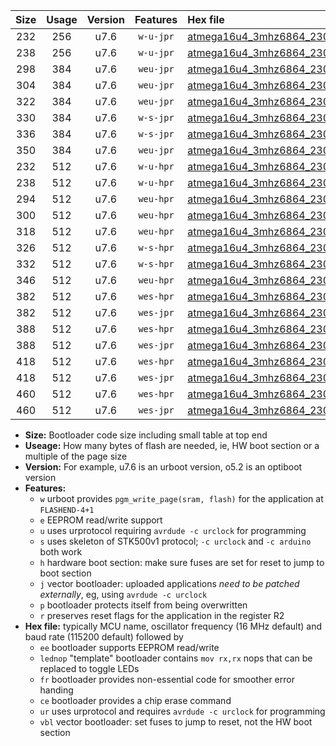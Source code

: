 |Size|Usage|Version|Features|Hex file|
|:-:|:-:|:-:|:-:|:--|
|232|256|u7.6|`w-u-jpr`|[atmega16u4_3mhz6864_230400bps_ur_vbl.hex](https://raw.githubusercontent.com/stefanrueger/urboot/main/atmega16u4_3mhz6864_230400bps_ur_vbl.hex)|
|238|256|u7.6|`w-u-jpr`|[atmega16u4_3mhz6864_230400bps_lednop_ur_vbl.hex](https://raw.githubusercontent.com/stefanrueger/urboot/main/atmega16u4_3mhz6864_230400bps_lednop_ur_vbl.hex)|
|298|384|u7.6|`weu-jpr`|[atmega16u4_3mhz6864_230400bps_ee_ur_vbl.hex](https://raw.githubusercontent.com/stefanrueger/urboot/main/atmega16u4_3mhz6864_230400bps_ee_ur_vbl.hex)|
|304|384|u7.6|`weu-jpr`|[atmega16u4_3mhz6864_230400bps_ee_lednop_ur_vbl.hex](https://raw.githubusercontent.com/stefanrueger/urboot/main/atmega16u4_3mhz6864_230400bps_ee_lednop_ur_vbl.hex)|
|322|384|u7.6|`weu-jpr`|[atmega16u4_3mhz6864_230400bps_ee_lednop_fr_ur_vbl.hex](https://raw.githubusercontent.com/stefanrueger/urboot/main/atmega16u4_3mhz6864_230400bps_ee_lednop_fr_ur_vbl.hex)|
|330|384|u7.6|`w-s-jpr`|[atmega16u4_3mhz6864_230400bps_vbl.hex](https://raw.githubusercontent.com/stefanrueger/urboot/main/atmega16u4_3mhz6864_230400bps_vbl.hex)|
|336|384|u7.6|`w-s-jpr`|[atmega16u4_3mhz6864_230400bps_lednop_vbl.hex](https://raw.githubusercontent.com/stefanrueger/urboot/main/atmega16u4_3mhz6864_230400bps_lednop_vbl.hex)|
|350|384|u7.6|`weu-jpr`|[atmega16u4_3mhz6864_230400bps_ee_lednop_fr_ce_ur_vbl.hex](https://raw.githubusercontent.com/stefanrueger/urboot/main/atmega16u4_3mhz6864_230400bps_ee_lednop_fr_ce_ur_vbl.hex)|
|232|512|u7.6|`w-u-hpr`|[atmega16u4_3mhz6864_230400bps_ur.hex](https://raw.githubusercontent.com/stefanrueger/urboot/main/atmega16u4_3mhz6864_230400bps_ur.hex)|
|238|512|u7.6|`w-u-hpr`|[atmega16u4_3mhz6864_230400bps_lednop_ur.hex](https://raw.githubusercontent.com/stefanrueger/urboot/main/atmega16u4_3mhz6864_230400bps_lednop_ur.hex)|
|294|512|u7.6|`weu-hpr`|[atmega16u4_3mhz6864_230400bps_ee_ur.hex](https://raw.githubusercontent.com/stefanrueger/urboot/main/atmega16u4_3mhz6864_230400bps_ee_ur.hex)|
|300|512|u7.6|`weu-hpr`|[atmega16u4_3mhz6864_230400bps_ee_lednop_ur.hex](https://raw.githubusercontent.com/stefanrueger/urboot/main/atmega16u4_3mhz6864_230400bps_ee_lednop_ur.hex)|
|318|512|u7.6|`weu-hpr`|[atmega16u4_3mhz6864_230400bps_ee_lednop_fr_ur.hex](https://raw.githubusercontent.com/stefanrueger/urboot/main/atmega16u4_3mhz6864_230400bps_ee_lednop_fr_ur.hex)|
|326|512|u7.6|`w-s-hpr`|[atmega16u4_3mhz6864_230400bps.hex](https://raw.githubusercontent.com/stefanrueger/urboot/main/atmega16u4_3mhz6864_230400bps.hex)|
|332|512|u7.6|`w-s-hpr`|[atmega16u4_3mhz6864_230400bps_lednop.hex](https://raw.githubusercontent.com/stefanrueger/urboot/main/atmega16u4_3mhz6864_230400bps_lednop.hex)|
|346|512|u7.6|`weu-hpr`|[atmega16u4_3mhz6864_230400bps_ee_lednop_fr_ce_ur.hex](https://raw.githubusercontent.com/stefanrueger/urboot/main/atmega16u4_3mhz6864_230400bps_ee_lednop_fr_ce_ur.hex)|
|382|512|u7.6|`wes-hpr`|[atmega16u4_3mhz6864_230400bps_ee.hex](https://raw.githubusercontent.com/stefanrueger/urboot/main/atmega16u4_3mhz6864_230400bps_ee.hex)|
|382|512|u7.6|`wes-jpr`|[atmega16u4_3mhz6864_230400bps_ee_vbl.hex](https://raw.githubusercontent.com/stefanrueger/urboot/main/atmega16u4_3mhz6864_230400bps_ee_vbl.hex)|
|388|512|u7.6|`wes-hpr`|[atmega16u4_3mhz6864_230400bps_ee_lednop.hex](https://raw.githubusercontent.com/stefanrueger/urboot/main/atmega16u4_3mhz6864_230400bps_ee_lednop.hex)|
|388|512|u7.6|`wes-jpr`|[atmega16u4_3mhz6864_230400bps_ee_lednop_vbl.hex](https://raw.githubusercontent.com/stefanrueger/urboot/main/atmega16u4_3mhz6864_230400bps_ee_lednop_vbl.hex)|
|418|512|u7.6|`wes-hpr`|[atmega16u4_3mhz6864_230400bps_ee_lednop_fr.hex](https://raw.githubusercontent.com/stefanrueger/urboot/main/atmega16u4_3mhz6864_230400bps_ee_lednop_fr.hex)|
|418|512|u7.6|`wes-jpr`|[atmega16u4_3mhz6864_230400bps_ee_lednop_fr_vbl.hex](https://raw.githubusercontent.com/stefanrueger/urboot/main/atmega16u4_3mhz6864_230400bps_ee_lednop_fr_vbl.hex)|
|460|512|u7.6|`wes-hpr`|[atmega16u4_3mhz6864_230400bps_ee_lednop_fr_ce.hex](https://raw.githubusercontent.com/stefanrueger/urboot/main/atmega16u4_3mhz6864_230400bps_ee_lednop_fr_ce.hex)|
|460|512|u7.6|`wes-jpr`|[atmega16u4_3mhz6864_230400bps_ee_lednop_fr_ce_vbl.hex](https://raw.githubusercontent.com/stefanrueger/urboot/main/atmega16u4_3mhz6864_230400bps_ee_lednop_fr_ce_vbl.hex)|

- **Size:** Bootloader code size including small table at top end
- **Useage:** How many bytes of flash are needed, ie, HW boot section or a multiple of the page size
- **Version:** For example, u7.6 is an urboot version, o5.2 is an optiboot version
- **Features:**
  + `w` urboot provides `pgm_write_page(sram, flash)` for the application at `FLASHEND-4+1`
  + `e` EEPROM read/write support
  + `u` uses urprotocol requiring `avrdude -c urclock` for programming
  + `s` uses skeleton of STK500v1 protocol; `-c urclock` and `-c arduino` both work
  + `h` hardware boot section: make sure fuses are set for reset to jump to boot section
  + `j` vector bootloader: uploaded applications *need to be patched externally*, eg, using `avrdude -c urclock`
  + `p` bootloader protects itself from being overwritten
  + `r` preserves reset flags for the application in the register R2
- **Hex file:** typically MCU name, oscillator frequency (16 MHz default) and baud rate (115200 default) followed by
  + `ee` bootloader supports EEPROM read/write
  + `lednop` "template" bootloader contains `mov rx,rx` nops that can be replaced to toggle LEDs
  + `fr` bootloader provides non-essential code for smoother error handing
  + `ce` bootloader provides a chip erase command
  + `ur` uses urprotocol and requires `avrdude -c urclock` for programming
  + `vbl` vector bootloader: set fuses to jump to reset, not the HW boot section
